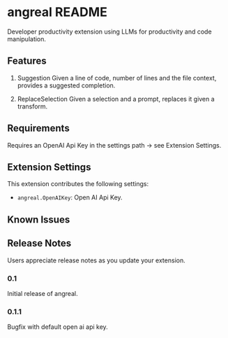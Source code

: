 # angreal README

Developer productivity extension using LLMs for productivity and code manipulation.

## Features

1. Suggestion
    Given a line of code, number of lines and the file context, provides a suggested completion.

2. ReplaceSelection
    Given a selection and a prompt, replaces it given a transform.

## Requirements

Requires an OpenAI Api Key in the settings path -> see Extension Settings.

## Extension Settings

This extension contributes the following settings:

* `angreal.OpenAIKey`: Open AI Api Key.

## Known Issues

## Release Notes

Users appreciate release notes as you update your extension.

### 0.1

Initial release of angreal.

### 0.1.1 

Bugfix with default open ai api key.
